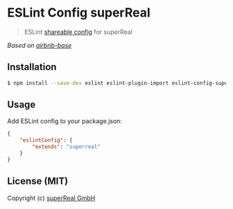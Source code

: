 # ESLint Config superReal
> ESLint [shareable config](http://eslint.org/docs/developer-guide/shareable-configs) for superReal 

_Based on [airbnb-base](https://www.npmjs.com/package/eslint-config-airbnb-base)_

## Installation
    
```bash
$ npm install --save-dev eslint eslint-plugin-import eslint-config-superreal
```

## Usage

Add ESLint config to your package.json:

```json
{
    "eslintConfig": {
        "extends": "superreal"
    }
}
```



## License (MIT)
Copyright (c) [superReal GmbH](http://www.superreal.de)
